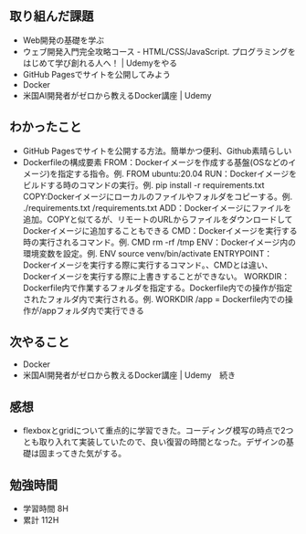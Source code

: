 ## 取り組んだ課題
- Web開発の基礎を学ぶ
 - ウェブ開発入門完全攻略コース - HTML/CSS/JavaScript. プログラミングをはじめて学び創れる人へ！ | Udemyをやる
 - GitHub Pagesでサイトを公開してみよう
- Docker
 - 米国AI開発者がゼロから教えるDocker講座 | Udemy

## わかったこと
- GitHub Pagesでサイトを公開する方法。簡単かつ便利、Github素晴らしい
- Dockerfileの構成要素
FROM：Dockerイメージを作成する基盤(OSなどのイメージ)を指定する指令。例. FROM ubuntu:20.04
RUN：Dockerイメージをビルドする時のコマンドの実行。例. pip install -r requirements.txt
COPY:Dockerイメージにローカルのファイルやフォルダをコピーする。例. ./requirements.txt /requirements.txt
ADD：Dockerイメージにファイルを追加。COPYと似てるが、リモートのURLからファイルをダウンロードしてDockerイメージに追加することもできる
CMD：Dockerイメージを実行する時の実行されるコマンド。例. CMD rm -rf /tmp
ENV：Dockerイメージ内の環境変数を設定。例. ENV source venv/bin/activate
ENTRYPOINT：Dockerイメージを実行する際に実行するコマンド。、CMDとは違い、Dockerイメージを実行する際に上書きすることができない。
WORKDIR：Dockerfile内で作業するフォルダを指定する。Dockerfile内での操作が指定されたフォルダ内で実行される。例. WORKDIR /app = Dockerfile内での操作が/appフォルダ内で実行できる

## 次やること
- Docker
 - 米国AI開発者がゼロから教えるDocker講座 | Udemy　続き

## 感想
- flexboxとgridについて重点的に学習できた。コーディング模写の時点で2つとも取り入れて実装していたので、良い復習の時間となった。デザインの基礎は固まってきた気がする。

## 勉強時間
- 学習時間 8H
- 累計 112H
